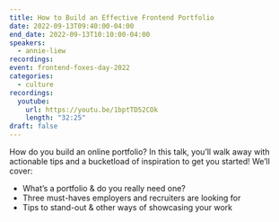 ```yaml
---
title: How to Build an Effective Frontend Portfolio
date: 2022-09-13T09:40:00-04:00
end_date: 2022-09-13T10:10:00-04:00
speakers:
  - annie-liew
recordings:
event: frontend-foxes-day-2022
categories:
  - culture
recordings:
  youtube:
    url: https://youtu.be/1bptTD52COk
    length: "32:25"
draft: false
---
```


How do you build an online portfolio? In this talk, you’ll walk away with actionable tips and a bucketload of inspiration to get you started! We’ll cover:

- What’s a portfolio & do you really need one?
- Three must-haves employers and recruiters are looking for
- Tips to stand-out & other ways of showcasing your work

